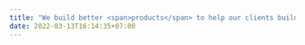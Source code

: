 ```yaml
---
title: "We build better <span>products</span> to help our clients build better <span>companies</span>"
date: 2022-03-13T16:14:35+07:00
---
```

